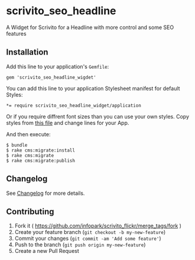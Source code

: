 scrivito_seo_headline
=====================

A Widget for Scrivito for a Headline with more control and some SEO features

## Installation

Add this line to your application's `Gemfile`:

    gem 'scrivito_seo_headline_wigdet'

You can add this line to your application Stylesheet manifest for default Styles:

    *= require scrivito_seo_headline_widget/application

Or if you require diffrent font sizes than you can use your own styles. Copy styles from [this file](https://github.com/gertimon/scrivito_seo_headline/blob/master/app/assets/stylesheets/scrivito_seo_headline/application.css) and change lines for your App.

And then execute:

    $ bundle
    $ rake cms:migrate:install
    $ rake cms:migrate
    $ rake cms:migrate:publish

## Changelog
See [Changelog](https://github.com/gertimon/scrivito_seo_headlin_widget/blob/master/CHANGELOG.md) for more
details.

## Contributing

1. Fork it ( https://github.com/infopark/scrivito_flickr/merge_tags/fork )
2. Create your feature branch (`git checkout -b my-new-feature`)
3. Commit your changes (`git commit -am 'Add some feature'`)
4. Push to the branch (`git push origin my-new-feature`)
5. Create a new Pull Request